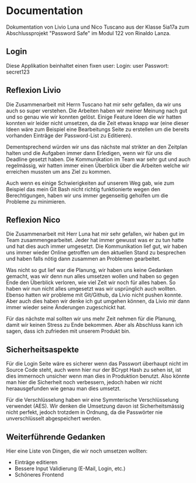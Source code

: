 # Documentation
Dokumentation von Livio Luna und Nico Tuscano aus der Klasse 5ia17a zum Abschlussprojekt "Password Safe"
im Modul 122 von Rinaldo Lanza.

## Login
Diese Applikation beinhaltet einen fixen user:
Login: user
Passwort: secret123

## Reflexion Livio
Die Zusammenarbeit mit Herrn Tuscano hat mir sehr gefallen, da wir uns auch so super verstehen. 
Die Arbeiten haben wir meiner Meinung nach gut und so genau wie wir konnten gelöst. 
Einige Feature Ideen die wir hatten konnten wir leider nicht umsetzen, da die Zeit etwas knapp war 
(eine dieser Ideen wäre zum Beispiel eine Bearbeitungs Seite zu erstellen um die bereits vorhanden Einträge der Password-List zu Editieren). 
 
Dementsprechend würden wir uns das nächste mal strikter an den Zeitplan halten und die Aufgaben immer dann Erledigen, 
wenn wir für uns die Deadline gesetzt haben. Die Kommunikation im Team war sehr gut und auch regelmässig, 
wir hatten immer einen Überblick über die Arbeiten welche wir erreichen mussten um ans Ziel zu kommen. 
 
Auch wenn es einige Schwierigkeiten auf unserem Weg gab, wie zum Beispiel das mein Git Bash nicht richtig funktionierte 
wegen den Berechtigungen, haben wir uns immer gegenseitig geholfen um die Probleme zu minimieren.

## Reflexion Nico
Die Zusammenarbeit mit Herr Luna hat mir sehr gefallen, wir haben gut im Team zusammengearbeitet.
Jeder hat immer gewusst was er zu tun hatte und hat dies auch immer umgesetzt. Die Kommunikation lief gut, 
wir haben uns immer wieder Online getroffen um den aktuellen Stand zu besprechen und haben falls nötig dann zusammen an Problemen gearbeitet. 
 
Was nicht so gut lief war die Planung, wir haben uns keine Gedanken gemacht, was wir denn nun alles umsetzen wollen
und haben so gegen Ende den Überblick verloren, wie viel Zeit wir noch für alles haben. So haben wir nun nicht alles umgesetzt
was wir usprünglich auch wollten.
Ebenso hatten wir probleme mit Git/Github, da Livio nicht pushen konnte. Aber auch dies haben wir denke ich
gut umgehen können, da Livio mir dann immer wieder seine Änderungen zugeschickt hat.
 
Für das nächste mal sollten wir uns mehr Zeit nehmen für die Planung, damit wir keinen Stress zu Ende bekommen.
Aber als Abschluss kann ich sagen, dass ich zufrieden mit unserem Produkt bin.

## Sicherheitsaspekte
Für die Login Seite wäre es sicherer wenn das Passwort überhaupt nicht im Source Code steht,
auch wenn hier nur der BCrypt Hash zu sehen ist, ist dies immernoch unsicher wenn man dies in Produktion benutzt.
Also könnte man hier die Sicherheit noch verbessern, jedoch haben wir nicht heraausgefunden wie genau man dies umsetzt.
 
Für die Verschlüsselung haben wir eine Symmterische Verschlüsselung verwendet (AES).
Wir denken die Umsetzung davon ist Sicherheitsmässig nicht perfekt, jedoch trotzdem in Ordnung, da die Passwörter nie unverschlüsselt abgespeichert werden. 

## Weiterführende Gedanken
Hier eine Liste von Dingen, die wir noch umsetzen wollten:
* Einträge editieren
* Bessere Input Validierung (E-Mail, Login, etc.)
* Schöneres Frontend
